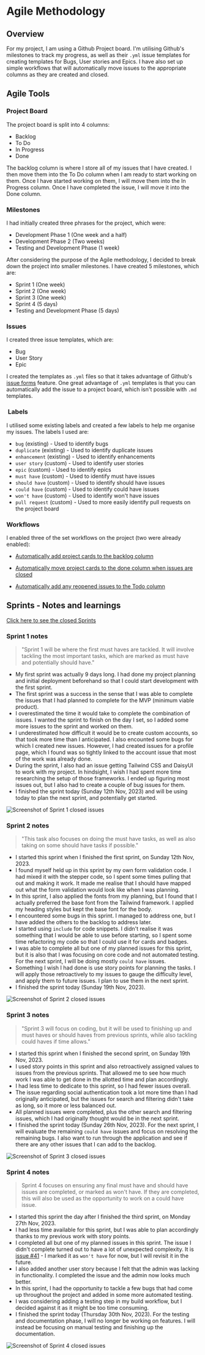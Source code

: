 # Agile Methodology

## Overview

For my project, I am using a Github Project board. I'm utilising Github's milestones to track my progress, as well as their `.yml` issue templates for creating templates for Bugs, User stories and Epics. I have also set up simple workflows that will automatically move issues to the appropriate columns as they are created and closed.

## Agile Tools

### Project Board

The project board is split into 4 columns:

- Backlog
- To Do
- In Progress
- Done

The backlog column is where I store all of my issues that I have created. I then move them into the To Do column when I am ready to start working on them. Once I have started working on them, I will move them into the In Progress column. Once I have completed the issue, I will move it into the Done column.

### Milestones

I had initially created three phrases for the project, which were:

- Development Phase 1 (One week and a half)
- Development Phase 2 (Two weeks)
- Testing and Development Phase (1 week)

After considering the purpose of the Agile methodology, I decided to break down the project into smaller milestones. I have created 5 milestones, which are:

- Sprint 1 (One week)
- Sprint 2 (One week)
- Sprint 3 (One week)
- Sprint 4 (5 days)
- Testing and Development Phase (5 days)

### Issues

I created three issue templates, which are:

- Bug
- User Story
- Epic

I created the templates as `.yml` files so that it takes advantage of Github's [issue forms](https://docs.github.com/en/communities/using-templates-to-encourage-useful-issues-and-pull-requests/about-issue-and-pull-request-templates) feature. One great advantage of `.yml` templates is that you can automatically add the issue to a project board, which isn't possible with `.md` templates.

###  Labels

I utilised some existing labels and created a few labels to help me organise my issues. The labels I used are:

- `bug` (existing) - Used to identify bugs
- `duplicate` (existing) - Used to identify duplicate issues
- `enhancement` (existing) - Used to identify enhancements
- `user story` (custom) - Used to identify user stories
- `epic` (custom) - Used to identify epics
- `must have` (custom) - Used to identify must have issues
- `should have` (custom) - Used to identify should have issues
- `could have` (custom) - Used to identify could have issues
- `won't have` (custom) - Used to identify won't have issues
- `pull request` (custom) - Used to more easily identify pull requests on the project board

### Workflows

I enabled three of the set workflows on the project (two were already enabled):

- [Automatically add project cards to the backlog column](https://github.com/users/stephendawsondev/projects/5/workflows/13073386)

- [Automatically move project cards to the done column when issues are closed](https://github.com/users/stephendawsondev/projects/5/workflows/13068501)

- [Automatically add any reopened issues to the Todo column](https://github.com/users/stephendawsondev/projects/5/workflows/13073840)

## Sprints - Notes and learnings

[Click here to see the closed Sprints](https://github.com/stephendawsondev/StackPortfolio/milestones?state=closed)

### Sprint 1 notes

> "Sprint 1 will be where the first must haves are tackled. It will involve tackling the most important tasks, which are marked as must have and potentially should have."

- My first sprint was actually 9 days long. I had done my project planning and initial deployment beforehand so that I could start development with the first sprint.
- The first sprint was a success in the sense that I was able to complete the issues that I had planned to complete for the MVP (minimum viable product).
- I overestimated the time it would take to complete the combination of issues. I wanted the sprint to finish on the day I set, so I added some more issues to the sprint and worked on them.
- I underestimated how difficult it would be to create custom accounts, so that took more time than I anticipated. I also encounted some bugs for which I created new issues. However, I had created issues for a profile page, which I found was so tightly linked to the account issue that most of the work was already done.
- During the sprint, I also had an issue getting Tailwind CSS and DaisyUI to work with my project. In hindsight, I wish I had spent more time researching the setup of those frameworks. I ended up figuring most issues out, but I also had to create a couple of bug issues for them.
- I finished the sprint today (Sunday 12th Nov, 2023) and will be using today to plan the next sprint, and potentially get started.

![Screenshot of Sprint 1 closed issues](./documentation/sprints/sprint1.png)

### Sprint 2 notes

> "This task also focuses on doing the must have tasks, as well as also taking on some should have tasks if possible."

- I started this sprint when I finished the first sprint, on Sunday 12th Nov, 2023.
- I found myself held up in this sprint by my own form validation code. I had mixed it with the stepper code, so I spent some times pulling that out and making it work. It made me realise that I should have mapped out what the form validation would look like when I was planning.
- In this sprint, I also applied the fonts from my planning, but I found that I actually preferred the base font from the Tailwind framework. I applied my heading styles but kept the base font for the body.
- I encountered some bugs in this sprint. I managed to address one, but I have added the others to the backlog to address later.
- I started using `include` for code snippets. I didn't realise it was something that I would be able to use before starting, so I spent some time refactoring my code so that I could use it for cards and badges.
- I was able to complete all but one of my planned issues for this sprint, but it is also that I was focusing on core code and not automated testing. For the next sprint, I will be doing mostly `could have` issues.
- Something I wish I had done is use story points for planning the tasks. I will apply those retroactively to my issues to gauge the difficulty level, and apply them to future issues. I plan to use them in the next sprint.
- I finished the sprint today (Sunday 19th Nov, 2023).

![Screenshot of Sprint 2 closed issues](./documentation/sprints/sprint2.png)

### Sprint 3 notes

> "Sprint 3 will focus on coding, but it will be used to finishing up and must haves or should haves from previous sprints, while also tackling could haves if time allows."

- I started this sprint when I finished the second sprint, on Sunday 19th Nov, 2023.
- I used story points in this sprint and also retroactively assigned values to issues from the previous sprints. That allowed me to see how much work I was able to get done in the allotted time and plan accordingly.
- I had less time to dedicate to this sprint, so I had fewer issues overall.
- The issue regarding social authentication took a lot more time than I had originally anticipated, but the issues for search and filtering didn't take as long, so it more or less balanced out.
- All planned issues were completed, plus the other search and filtering issues, which I had originally thought would be in the next sprint.
- I finished the sprint today (Sunday 26th Nov, 2023). For the next sprint, I will evaluate the remaining `could have` issues and focus on resolving the remaining bugs. I also want to run through the application and see if there are any other issues that I can add to the backlog.

![Screenshot of Sprint 3 closed issues](./documentation/sprints/sprint3.png)

### Sprint 4 notes

> Sprint 4 focuses on ensuring any final must have and should have issues are completed, or marked as won't have. If they are completed, this will also be used as the opportunity to work on a could have issue.

- I started this sprint the day after I finished the third sprint, on Monday 27th Nov, 2023.
- I had less time available for this sprint, but I was able to plan accordingly thanks to my previous work with story points.
- I completed all but one of my planned issues in this sprint. The issue I didn't complete turned out to have a lot of unexpected complexity. It is [issue #41](https://github.com/stephendawsondev/StackPortfolio/issues/41) - I marked it as `won't have` for now, but I will revisit it in the future.
- I also added another user story because I felt that the admin was lacking in functionality. I completed the issue and the admin now looks much better.
- In this sprint, I had the opportunity to tackle a few bugs that had come up throughout the project and added in some more automated testing.
- I was considering adding a testing step in my build workflow, but I decided against it as it might be too time consuming.
- I finished the sprint today (Thursday 30th Nov, 2023). For the testing and documentation phase, I will no longer be working on features. I will instead be focusing on manual testing and finishing up the documentation.

![Screenshot of Sprint 4 closed issues](./documentation/sprints/sprint4.png)
